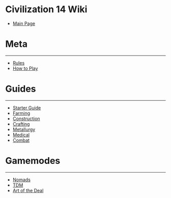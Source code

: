 Civilization 14 Wiki
=====================
-   [Main Page](index.md)

Meta
====

----------------------
-   [Rules](rules/rules.md)
-   [How to Play](guides/playing.md)

Guides
======

----------------------
-   [Starter Guide](guides/starter_guide.md)
-   [Farming](guides/guide_to_farming.md)
-   [Construction](guides/guide_to_construction.md)
-   [Crafting](guides/guide_to_crafting.md)
-   [Metallurgy](guides/guide_to_metallurgy.md)
-   [Medical](guides/guide_to_medical.md)
-   [Combat](guides/guide_to_combat.md)

Gamemodes
=========

----------------------
-   [Nomads](gamemodes/nomads.md)
-   [TDM](gamemodes/tdm.md)
-   [Art of the Deal](gamemodes/aotd.md)
